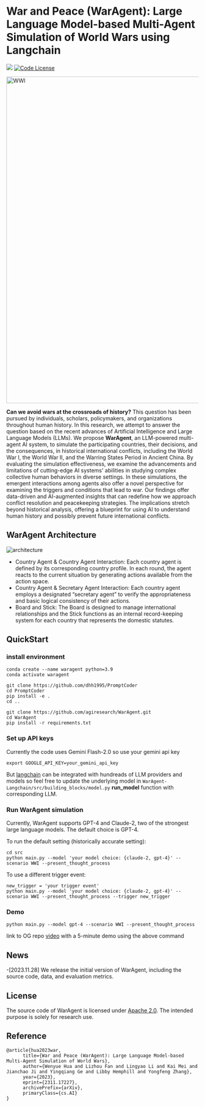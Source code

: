 # War and Peace (WarAgent): Large Language Model-based Multi-Agent Simulation of World Wars using Langchain

<a href='https://arxiv.org/abs/2311.17227'><img src='https://img.shields.io/badge/Paper-PDF-red'></a> 
[![Code License](https://img.shields.io/badge/Code%20License-Apache_2.0-green.svg)](https://github.com/agiresearch/WarAgent/blob/main/LICENSE)


<img align="center" width="854" alt="WWI" src="fig/WWI.png">

**Can we avoid wars at the crossroads of history?**
This question has been pursued by individuals, scholars, policymakers, and organizations throughout human history. In this research, we attempt to answer the question based on the recent advances of Artificial Intelligence and Large Language Models (LLMs). We propose **WarAgent**, an LLM-powered multi-agent AI system, to simulate the participating countries, their decisions, and the consequences, in historical international conflicts, including the World War I, the World War II, and the Warring States Period in Ancient China. By evaluating the simulation effectiveness, we examine the advancements and limitations of cutting-edge AI systems' abilities in studying complex collective human behaviors in diverse settings. In these simulations, the emergent interactions among agents also offer a novel perspective for examining the triggers and conditions that lead to war. Our findings offer data-driven and AI-augmented insights that can redefine how we approach conflict resolution and peacekeeping strategies. The implications stretch beyond historical analysis, offering a blueprint for using AI to understand human history and possibly prevent future international conflicts.

## WarAgent Architecture
![architecture](fig/board_and_stick.jpeg)
- Country Agent & Country Agent Interaction: Each country agent is defined by its corresponding country profile. In each round, the agent reacts to the current situation by generating actions available from the action space.
- Country Agent & Secretary Agent Interaction: Each country agent employs a designated “secretary agent” to verify the appropriateness and basic logical consistency of their actions.
- Board and Stick: The Board is designed to manage international relationships and the Stick functions as an internal record-keeping system for each country that represents the domestic statutes.


## QuickStart
### install environment
```
conda create --name waragent python=3.9
conda activate waragent

git clone https://github.com/dhh1995/PromptCoder
cd PromptCoder
pip install -e .
cd ..

git clone https://github.com/agiresearch/WarAgent.git
cd WarAgent
pip install -r requirements.txt
```

### Set up API keys
Currently the code uses Gemini Flash-2.0 so use your gemini api key
```
export GOOGLE_API_KEY=your_gemini_api_key
```

But [langchain](https://python.langchain.com/docs/concepts/chat_models/) can be integrated with hundreads of LLM providers and models so feel free to update the underlying model in `WarAgent-Langchain/src/building_blocks/model.py` **run_model** function with corresponding LLM.

### Run WarAgent simulation
Currently, WarAgent supports GPT-4 and Claude-2, two of the strongest large language models. The default choice is GPT-4.

To run the default setting (historically accurate setting):
```
cd src
python main.py --model 'your model choice: {claude-2, gpt-4}' --scenario WWI --present_thought_process
```

To use a different trigger event:
```
new_trigger = 'your trigger event'
python main.py --model 'your model choice: {claude-2, gpt-4}' --scenario WWI --present_thought_process --trigger new_trigger
```

### Demo
```
python main.py --model gpt-4 --scenario WWI --present_thought_process
```
link to OG repo [video](https://drive.google.com/file/d/1-0dh0Un72LhswMTiPsYn1xTb12xwjy08/view?usp=sharing) with a 5-minute demo using the above command


## News

-[2023.11.28] We release the initial version of WarAgent, including the source code, data, and evaluation metrics.


## License
The source code of WarAgent is licensed under [Apache 2.0](https://github.com/tatsu-lab/stanford_alpaca/blob/main/LICENSE). The intended purpose is solely for research use.

## Reference
```
@article{hua2023war,
      title={War and Peace (WarAgent): Large Language Model-based Multi-Agent Simulation of World Wars}, 
      author={Wenyue Hua and Lizhou Fan and Lingyao Li and Kai Mei and Jianchao Ji and Yingqiang Ge and Libby Hemphill and Yongfeng Zhang},
      year={2023},
      eprint={2311.17227},
      archivePrefix={arXiv},
      primaryClass={cs.AI}
}
```
